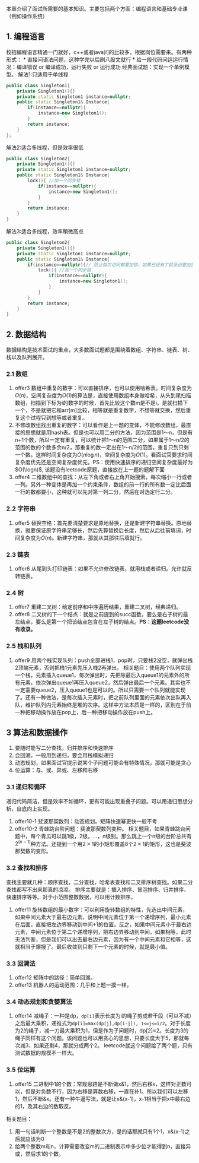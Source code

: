 本章介绍了面试所需要的基本知识。主要包括两个方面：编程语言和基础专业课（例如操作系统）

## 1. 编程语言
校招编程语言精通一门就好，c++或者java问的比较多，根据岗位需要来。有两种形式：
    * 直接问语法问题，这种学完以后刷八股文就行
    * 给一段代码问运运行情况：编译错误 or 编译成功，运行失败 or 运行成功
经典面试题：实现一个单例模型。
解法1:只适用于单线程
```c++
public class Singleton1{
    private Singleton1(){}
    private static Singleton1 instance=nullptr;
    public static Singleton1& Instance{
        if(instance==nullptr){
            instance=new Singleton1();
        }
        return instance;
    }
};
```
解法2:适合多线程，但是效率很低
```c++
public class Singleton2{
    private Singleton1(){}
    private static Singleton1 instance=nullptr;
    public static Singleton1& Instance{
        lock(){ //加一个同步锁
            if(instance==nullptr){
                instance=new Singleton1();
            }
        }
        return instance;
    }
}
```
解法3:适合多线程，效率稍微高点
```c++
public class Singleton2{
    private Singleton1(){}
    private static Singleton1 instance=nullptr;
    public static Singleton1& Instance{
        if(instance==nullptr){// 防止每次访问都要加锁，如果已经有了就没必要加锁
            lock(){ //加一个同步锁
                if(instance==nullptr){
                    instance=new Singleton1();
                }
            }
        }
        return instance;
    }
}
```

## 2. 数据结构
数据结构是技术面试的重点，大多数面试题都是围绕着数组、字符串、链表、树、栈以及队列展开。

### 2.1 数组
1. offer3 数组中重复的数字：可以直接排序，也可以使用哈希表。时间复杂度为$O(n)$，空间复杂度为$O(1)$的算法是，直接使用数组本身做哈希，从头到尾扫描数组，扫描到下标为i的数字的时候，首先比较这个数m是不是i。是就扫描下一个，不是就把它和arr[m]比较，相等就是重复数字，不想等就交换，然后重复这个过程只到想等或者重复。
2. 不修改数组找出重复的数字：可以看作是上一题的变体，不能修改数组，最直接的思想就是用hash表。但是也可以用二分的方法，因为范围是1～n，但是有n+1个数，所以一定有重复，可以统计把1～n的范围二分，如果属于1～n/2的范围的数的个数多余n/2，那重复的数一定出在1～n/2的范围，重复只到只剩一个数。这样时间复杂度为$O(n\log n)$，空间复杂度为$O(1)$。看面试官要求时间复杂度优先还是空间复杂度优先。PS：使用快速排序的递归空间复杂度最好为$O(\logn)$, 该题没有leetcode原题，直接放在上一题的题解下面
3. offer4 二维数组中的查找：从左下角或者右上角开始搜索，每次缩小一行或者一列。另外一种变体是再加一个约束条件，数组的前一行的所有数一定比后面一行的数都要小，这种就可以先对第一列二分，然后在对选定行二分。

### 2.2 字符串
1. offer5 替换空格：首先要清楚要求是原地替换，还是新建字符串替换。原地替换，就要保证原字符串足够长，然后先算替换后长度，然后从后往前填词，时间复杂度为$O(n)$。新建字符串，那就从其那往后填就行。

### 2.3 链表
1. offer6 从尾到头打印链表：如果不允许修改链表，就用栈或者递归。允许就反转链表。

### 2.4 树
1. offer7 重建二叉树：给定前序和中序遍历结果，重建二叉树，经典递归。
2. offer8 二叉树的下一个结点：就是之前提到的succ函数，要么是右子树的最左结点，要么是第一个把该结点包含在左子树的结点。**PS：这题leetcode没有收录。**

### 2.5 栈和队列
1. offer9 用两个栈实现队列：push全部进栈1，pop时，只要栈2没空，就弹出栈2顶端元素，否则把栈1元素先压入栈2再弹出。
相关题目：使用两个队列实现一个栈，元素插入queue1，每次弹出时，先把除最后入queue1的元素外的所有元素，依次弹出queue1再压入queue2，然后弹出最后一个元素。其实也不一定需要queue2，压入queue1也是可以的。所以只需要一个队列就能实现了。还有一种做法，是每次插入元素时，把之前队列里面的元素依次出队再入队，维护队列内元素始终是堆的次序。这样中方法本质是一样的，区别在于前一种把移动操作放在pop上，后一种把移动操作放在push上。

## 3 算法和数据操作
1. 要随时能写二分查找，归并排序和快速排序
2. 会回溯，一般用到递归，要会用栈模拟递归
3. 动态规划，如果面试官提示说某个子问题可能会有特殊情况，那就可能是贪心
4. 位运算：与、或、异或、左移和右移

### 3.1 递归和循环
递归代码简洁，但是效率不如循环，更有可能出现重叠子问题。可以用递归思想分析，自底向上实现。
1. offer10-1 斐波那契数列：动态规划。矩阵快速幂更快一般不考
2. offer10-2 青蛙跳台阶问题：斐波那契数列变种。
相关题目，如果青蛙跳台问题中，每个青瓜可以跳1级，2级，...，n级别。那么跳上一个n级的台阶总共有$2^(n-1)$种方法。还提到一个用$2\times 1$的小矩形覆盖8个$2\times 1$的矩形，这也是斐波那契数的变形。

### 3.2 查找和排序
查找主要就几种：顺序查找，二分查找，哈希表查找和二叉排序树查找。如果二分查找都写不出来那真的凉凉。
排序主要就是：插入排序、冒泡排序、归并排序、快速排序等等。对于小范围整数数据，可以用计数排序。

1. offer11 旋转数组的最小数字：可以利用旋转数组的特性，先选出中间元素，如果中间元素大于最右边元素，说明中间元素位于第一个递增序列，最小元素在后面，直接把左边界移动到中间+1的位置。反之，如果中间元素小于最右边元素，中间元素位于第二个递增序列，把右边界移动到中间，如果相等，此时无法判断，但是我们可以出去最右边元素，因为有一个中间元素和它相等，这就相当于爆搜了。最后收敛到只剩下一个元素的时候，就是最小值。

### 3.3 回溯法
1. offer12 矩阵中的路径：简单回溯。
2. offer13 机器人的运动范围：几乎和上题一摸一样。

### 3.4 动态规划和贪婪算法
1. offer14 减绳子：一种是dp，`dp[i]`表示长度为i的绳子剪成若干段（可以不减）之后最大乘积，递推式为`dp[i]=max(dp[j],dp[i-j]), 1<=j<=i/2`。对于长度为2的绳子，减一刀最大乘积为1，但是作为子问题时，dp[2]=2。长度为3的绳子同样有这个问题。该问题也可以用贪心的思想，只要长度大于5，那就每次减3，如果还剩4，那就分成两个2。
    leetcode就这个问题给了两个题，只有测试数据的规模不一样大。

### 3.5 位运算
1. offer15 二进制中1的个数：常规思路是不断做x&1，然后右移x，这样对正数可以，但是对负数不行，因为右移是算数右移，一直在补1。所以我们可以左移1，然后不断&x。还有一种牛逼写法，就是让x&(x-1)，x-1相当于把x中最右边的1，及其右边的数取反。

相关题目：
1. 用一句话判断一个整数是不是2的整数次方，是的话那就只有1个1，x&(x-1)之后就应该为0
2. 给两个整数m和n，计算需要改变m的二进制表示中多少位才能得到n，直接异或，然后求1的个数。